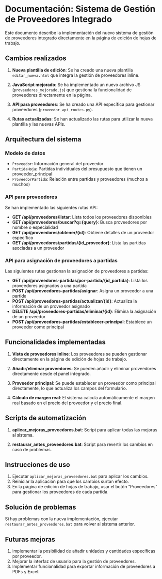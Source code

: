 # Documentación: Sistema de Gestión de Proveedores Integrado

Este documento describe la implementación del nuevo sistema de gestión de proveedores integrado directamente en la página de edición de hojas de trabajo.

## Cambios realizados

1. **Nueva plantilla de edición**: Se ha creado una nueva plantilla `editar_nueva.html` que integra la gestión de proveedores inline.

2. **JavaScript mejorado**: Se ha implementado un nuevo archivo JS (`proveedores_mejorado.js`) que gestiona la funcionalidad de proveedores directamente en la página.

3. **API para proveedores**: Se ha creado una API específica para gestionar proveedores (`proveedor_api_routes.py`).

4. **Rutas actualizadas**: Se han actualizado las rutas para utilizar la nueva plantilla y las nuevas APIs.

## Arquitectura del sistema

### Modelo de datos
- `Proveedor`: Información general del proveedor
- `PartidaHoja`: Partidas individuales del presupuesto que tienen un proveedor_principal
- `ProveedorPartida`: Relación entre partidas y proveedores (muchos a muchos)

### API para proveedores

Se han implementado las siguientes rutas API:

- **GET /api/proveedores/listar**: Lista todos los proveedores disponibles
- **GET /api/proveedores/buscar?q={query}**: Busca proveedores por nombre o especialidad
- **GET /api/proveedores/obtener/{id}**: Obtiene detalles de un proveedor específico
- **GET /api/proveedores/partidas/{id_proveedor}**: Lista las partidas asociadas a un proveedor

### API para asignación de proveedores a partidas

Las siguientes rutas gestionan la asignación de proveedores a partidas:

- **GET /api/proveedores-partidas/por-partida/{id_partida}**: Lista los proveedores asignados a una partida
- **POST /api/proveedores-partidas/asignar**: Asigna un proveedor a una partida
- **POST /api/proveedores-partidas/actualizar/{id}**: Actualiza la información de un proveedor asignado
- **DELETE /api/proveedores-partidas/eliminar/{id}**: Elimina la asignación de un proveedor
- **POST /api/proveedores-partidas/establecer-principal**: Establece un proveedor como principal

## Funcionalidades implementadas

1. **Vista de proveedores inline**: Los proveedores se pueden gestionar directamente en la página de edición de hojas de trabajo.

2. **Añadir/eliminar proveedores**: Se pueden añadir y eliminar proveedores directamente desde el panel integrado.

3. **Proveedor principal**: Se puede establecer un proveedor como principal directamente, lo que actualiza los campos del formulario.

4. **Cálculo de margen real**: El sistema calcula automáticamente el margen real basado en el precio del proveedor y el precio final.

## Scripts de automatización

1. **aplicar_mejoras_proveedores.bat**: Script para aplicar todas las mejoras al sistema.

2. **restaurar_antes_proveedores.bat**: Script para revertir los cambios en caso de problemas.

## Instrucciones de uso

1. Ejecutar `aplicar_mejoras_proveedores.bat` para aplicar los cambios.
2. Reiniciar la aplicación para que los cambios surtan efecto.
3. En la página de edición de hojas de trabajo, usar el botón "Proveedores" para gestionar los proveedores de cada partida.

## Solución de problemas

Si hay problemas con la nueva implementación, ejecutar `restaurar_antes_proveedores.bat` para volver al sistema anterior.

## Futuras mejoras

1. Implementar la posibilidad de añadir unidades y cantidades específicas por proveedor.
2. Mejorar la interfaz de usuario para la gestión de proveedores.
3. Implementar funcionalidad para exportar información de proveedores a PDFs y Excel.
